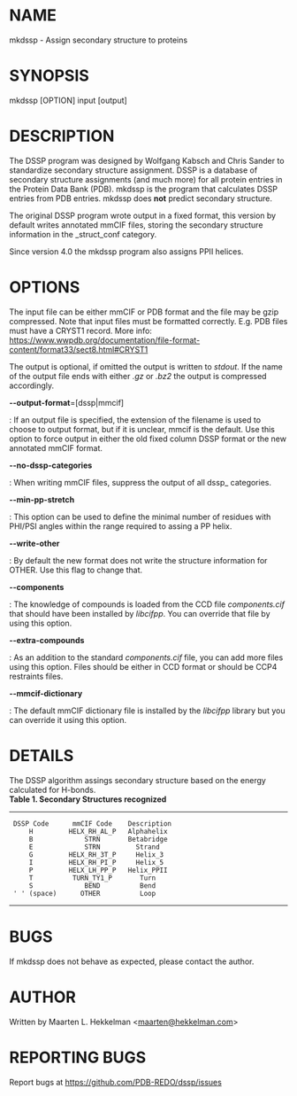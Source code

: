 # NAME

mkdssp - Assign secondary structure to proteins

# SYNOPSIS

mkdssp \[OPTION\] input \[output\]

# DESCRIPTION

The DSSP program was designed by Wolfgang Kabsch and Chris Sander to
standardize secondary structure assignment. DSSP is a database of
secondary structure assignments (and much more) for all protein entries
in the Protein Data Bank (PDB). mkdssp is the program that calculates
DSSP entries from PDB entries. mkdssp does **not** predict secondary
structure.

The original DSSP program wrote output in a fixed format, this version
by default writes annotated mmCIF files, storing the secondary structure
information in the \_struct_conf category.

Since version 4.0 the mkdssp program also assigns PPII helices.

# OPTIONS

The input file can be either mmCIF or PDB format and the file may be
gzip compressed. Note that input files must be formatted correctly. E.g.
PDB files must have a CRYST1 record. More info:
https://www.wwpdb.org/documentation/file-format-content/format33/sect8.html#CRYST1

The output is optional, if omitted the output is written to *stdout*. If
the name of the output file ends with either *.gz* or *.bz2* the output
is compressed accordingly.

**\--output-format**=\[dssp\|mmcif\]

:   If an output file is specified, the extension of the filename is
    used to choose to output format, but if it is unclear, mmcif is the
    default. Use this option to force output in either the old fixed
    column DSSP format or the new annotated mmCIF format.

**\--no-dssp-categories**

:   When writing mmCIF files, suppress the output of all dssp\_
    categories.

**\--min-pp-stretch**

:   This option can be used to define the minimal number of residues
    with PHI/PSI angles within the range required to assing a PP helix.

**\--write-other**

:   By default the new format does not write the structure information
    for OTHER. Use this flag to change that.

**\--components**

:   The knowledge of compounds is loaded from the CCD file
    *components.cif* that should have been installed by *libcifpp*. You
    can override that file by using this option.

**\--extra-compounds**

:   As an addition to the standard *components.cif* file, you can add
    more files using this option. Files should be either in CCD format
    or should be CCP4 restraints files.

**\--mmcif-dictionary**

:   The default mmCIF dictionary file is installed by the *libcifpp*
    library but you can override it using this option.

# DETAILS

The DSSP algorithm assings secondary structure based on the energy
calculated for H-bonds.\
**Table 1. Secondary Structures recognized**

  --------------- -------------- -------------
     DSSP Code      mmCIF Code    Description
         H         HELX_RH_AL_P   Alphahelix
         B             STRN       Betabridge
         E             STRN         Strand
         G         HELX_RH_3T_P     Helix_3
         I         HELX_RH_PI_P     Helix_5
         P         HELX_LH_PP_P   Helix_PPII
         T          TURN_TY1_P       Turn
         S             BEND          Bend
     ' ' (space)      OTHER          Loop
  --------------- -------------- -------------

# BUGS

If mkdssp does not behave as expected, please contact the author.

# AUTHOR

Written by Maarten L. Hekkelman \<maarten@hekkelman.com\>

# REPORTING BUGS

Report bugs at https://github.com/PDB-REDO/dssp/issues

